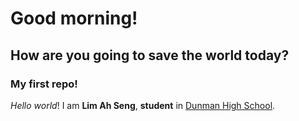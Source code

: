 # Good morning!
## How are you going to save the world today?
### My first repo!

_Hello_ *world*! I am **Lim Ah Seng**, __student__ in [Dunman High School](https://www.dhs.sg).
